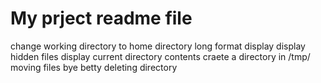 # My prject readme file
change working directory to home directory
long format display
display hidden files
display current directory contents
craete a directory in /tmp/
moving files
bye betty
deleting directory
